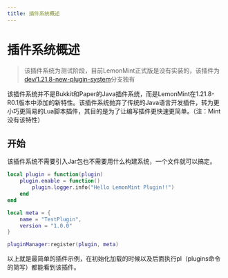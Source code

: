 ```yaml
---
title: 插件系统概述
---
```


# 插件系统概述

> 该插件系统为测试阶段，目前LemonMint正式版是没有实装的，该插件为[dev/1.21.8-new-plugin-system](https://github.com/MenthaMC/LemonMint/tree/dev/1.21.8-new-plugin-system)分支独有

该插件系统并不是Bukkit和Paper的Java插件系统，而是LemonMint在1.21.8-R0.1版本中添加的新特性。该插件系统抛弃了传统的Java语言开发插件，转为更小巧更简易的Lua脚本插件，其目的是为了让编写插件更快速更简单。（注：Mint没有该特性）

## 开始

该插件系统不需要引入Jar包也不需要用什么构建系统，一个文件就可以搞定。

```lua
local plugin = function(plugin)
    plugin.enable = function()
        plugin.logger.info("Hello LemonMint Plugin!!")
    end
end

local meta = {
    name = "TestPlugin",
    version = "1.0.0"
}

pluginManager:register(plugin, meta)
```

以上就是最简单的插件示例，在初始化加载的时候以及后面执行pl（plugins命令的简写）都能看到该插件。
